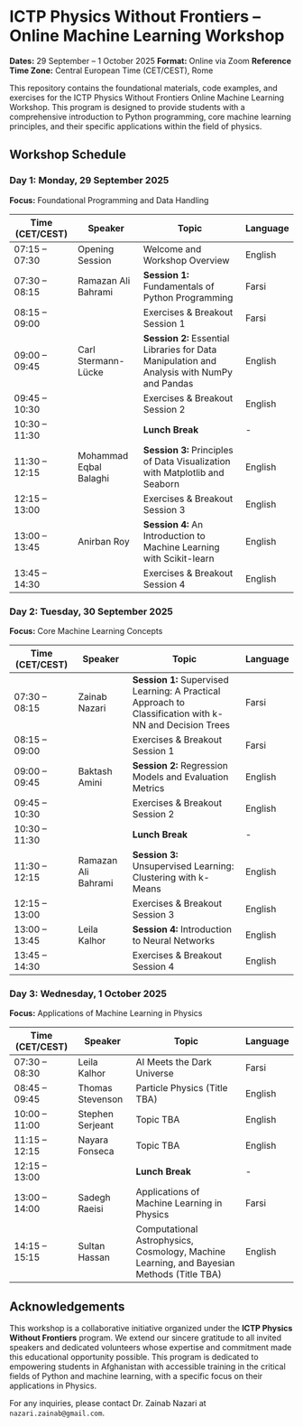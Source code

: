 # ICTP Physics Without Frontiers – Online Machine Learning Workshop

**Dates:** 29 September – 1 October 2025
**Format:** Online via Zoom
**Reference Time Zone:** Central European Time (CET/CEST), Rome

This repository contains the foundational materials, code examples, and exercises for the ICTP Physics Without Frontiers Online Machine Learning Workshop. This program is designed to provide students with a comprehensive introduction to Python programming, core machine learning principles, and their specific applications within the field of physics.

## Workshop Schedule

### **Day 1: Monday, 29 September 2025**

**Focus:** Foundational Programming and Data Handling

| Time (CET/CEST) | Speaker | Topic | Language |
| ----- | ----- | ----- | ----- |
| 07:15 – 07:30 | Opening Session | Welcome and Workshop Overview | English |
| 07:30 – 08:15 | Ramazan Ali Bahrami | **Session 1:** Fundamentals of Python Programming | Farsi |
| 08:15 – 09:00 | | Exercises & Breakout Session 1 | Farsi |
| 09:00 – 09:45 | Carl Stermann-Lücke | **Session 2:** Essential Libraries for Data Manipulation and Analysis with NumPy and Pandas | English |
| 09:45 – 10:30 | | Exercises & Breakout Session 2 | English |
| 10:30 – 11:30 | | **Lunch Break** | - |
| 11:30 – 12:15 | Mohammad Eqbal Balaghi | **Session 3:** Principles of Data Visualization with Matplotlib and Seaborn | English |
| 12:15 – 13:00 | | Exercises & Breakout Session 3 | English |
| 13:00 – 13:45 | Anirban Roy | **Session 4:** An Introduction to Machine Learning with Scikit-learn | English |
| 13:45 – 14:30 | | Exercises & Breakout Session 4 | English |

### **Day 2: Tuesday, 30 September 2025**

**Focus:** Core Machine Learning Concepts

| Time (CET/CEST) | Speaker | Topic | Language |
| ----- | ----- | ----- | ----- |
| 07:30 – 08:15 | Zainab Nazari | **Session 1:** Supervised Learning: A Practical Approach to Classification with k-NN and Decision Trees | Farsi |
| 08:15 – 09:00 | | Exercises & Breakout Session 1 | Farsi |
| 09:00 – 09:45 | Baktash Amini | **Session 2:** Regression Models and Evaluation Metrics | English |
| 09:45 – 10:30 | | Exercises & Breakout Session 2 | English |
| 10:30 – 11:30 | | **Lunch Break** | - |
| 11:30 – 12:15 | Ramazan Ali Bahrami | **Session 3:** Unsupervised Learning: Clustering with k-Means | English |
| 12:15 – 13:00 | | Exercises & Breakout Session 3 | English |
| 13:00 – 13:45 | Leila Kalhor | **Session 4:** Introduction to Neural Networks | English |
| 13:45 – 14:30 | | Exercises & Breakout Session 4 | English |

### **Day 3: Wednesday, 1 October 2025**

**Focus:** Applications of Machine Learning in Physics

| Time (CET/CEST) | Speaker | Topic | Language |
| ----- | ----- | ----- | ----- |
| 07:30 – 08:30 | Leila Kalhor | AI Meets the Dark Universe | Farsi |
| 08:45 – 09:45 | Thomas Stevenson | Particle Physics (Title TBA) | English |
| 10:00 – 11:00 | Stephen Serjeant | Topic TBA | English |
| 11:15 – 12:15 | Nayara Fonseca | Topic TBA | English |
| 12:15 – 13:00 | | **Lunch Break** | - |
| 13:00 – 14:00 | Sadegh Raeisi | Applications of Machine Learning in Physics | Farsi |
| 14:15 – 15:15 | Sultan Hassan | Computational Astrophysics, Cosmology, Machine Learning, and Bayesian Methods (Title TBA) | English |

## Acknowledgements

This workshop is a collaborative initiative organized under the **ICTP Physics Without Frontiers** program. We extend our sincere gratitude to all invited speakers and dedicated volunteers whose expertise and commitment made this educational opportunity possible. This program is dedicated to empowering students in Afghanistan with accessible training in the critical fields of Python and machine learning, with a specific focus on their applications in Physics.

For any inquiries, please contact Dr. Zainab Nazari at `nazari.zainab@gmail.com`.

